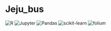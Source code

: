 # Jeju_bus

<img alt="R" src ="https://img.shields.io/badge/R-3776AB.svg?&style=plastic&logo=R&logoColor=white"/> <img alt="Jupyter" src ="https://img.shields.io/badge/jupyter-F37626.svg?&style=plastic&logo=jupyter&logoColor=white"/> <img alt="Pandas" src ="https://img.shields.io/badge/pandas-150458.svg?&style=plastic&logo=pandas&logoColor=white"/>  <img alt="scikit-learn" src ="https://img.shields.io/badge/scikit-learn-F7931E.svg?&style=plastic&logo=scikit-learn&logoColor=white"/> <img alt="folium" src ="https://img.shields.io/badge/folium-77B829.svg?&style=plastic&logo=folium&logoColor=white"/>

